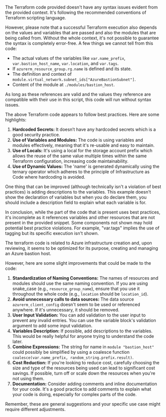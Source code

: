 The Terraform code provided doesn't have any syntax issues evident from the provided context. It's following the recommended conventions of Terraform scripting language. 

However, please note that a successful Terraform execution also depends on the values and variables that are passed and also the modules that are being called from. Without the whole context, it's not possible to guarantee the syntax is completely error-free. A few things we cannot tell from this code:

- The actual values of the variables like `var.name_prefix`, `var.bastion_host_name`, `var.location`, and `var.tags`.
- If `azurerm_resource_group.rg.name` is defined and its state.
- The definition and context of `module.virtual_network.subnet_ids["AzureBastionSubnet"]`.
- Content of the module at `./modules/bastion_host`.

As long as these references are valid and the values they reference are compatible with their use in this script, this code will run without syntax issues.

The above Terraform code appears to follow best practices. Here are some highlights:

1. **Hardcoded Secrets:** It doesn’t have any hardcoded secrets which is a good security practice.
2. **Use of Variables and Modules:** The code is using variables and modules effectively, meaning that it's re-usable and easy to maintain.
3. **Use of Locals:** It's using a local for the storage account prefix which allows the reuse of the same value multiple times within the same Terraform configuration, increasing code maintainability.
4. **Use of Dynamic Values:** The 'name' is generated dynamically using the ternary operator which adheres to the principle of Infrastructure as Code where hardcoding is avoided.

One thing that can be improved (although technically isn't a violation of best practices) is adding descriptions to the variables. This example doesn't show the declaration of variables but when you do declare them, you should include a description field to explain what each variable is for.

In conclusion, while the part of the code that is present uses best practices, it's incomplete as it references variables and other resources that are not present in the provided snippet. Some components not shown may hold potential best practice violations. For example, "var.tags" implies the use of tagging but its specific execution isn't shown.

The terraform code is related to Azure infrastructure creation and, upon reviewing, it seems to be optimized for its purpose, creating and managing an Azure bastion host. 

However, here are some slight improvements that could be made to the code:

1. **Standardization of Naming Conventions:** The names of resources and modules should use the same naming convention. If you are using snake_case (e.g., `resource_group_name`), ensure that you use it throughout the whole code (e.g., `location` should be `location_id`).
2. **Avoid unnecessary calls to data sources:** The data source `azurerm_client_config` doesn't seem to be used or referenced anywhere. If it's unnecessary, it should be removed.
3. **User Input Validation:** You can add validation to the user input to prevent any invalid entries. You can use the variable block's validation argument to add some input validation.
4. **Variables Description:** If possible, add descriptions to the variables. This would be really helpful for anyone trying to understand the code later.
5. **Combine Expressions:** The string for name in `module "bastion_host"` could possibly be simplified by using a coalesce function `coalesce(var.name_prefix, random_string.prefix.result)`.
6. **Cost Reduction:** If you're looking to reduce cost, carefully choosing the size and type of the resources being used can lead to significant cost savings. If possible, turn off or scale down the resources when you're not using them.
7. **Documentation:** Consider adding comments and inline documentation for your code. It's a good practice to add comments to explain what your code is doing, especially for complex parts of the code.

Remember, these are general suggestions and your specific use case might require different adjustments.